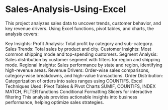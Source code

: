 # Sales-Analysis-Using-Excel
This project analyzes sales data to uncover trends, customer behavior, and key revenue drivers. Using Excel functions, pivot tables, and charts, the analysis covers:

Key Insights:
Profit Analysis: Total profit by category and sub-category.
Sales Trends: Total sales by product and city.
Customer Insights: Most common shipping mode and top-spending customers.
Segment Analysis: Sales distribution by customer segment with filters for region and shipping mode.
Regional Insights: Sales performance by state and region, identifying high-revenue areas.
Revenue Drivers: Order-wise sales comparisons, category-wise breakdowns, and high-value transactions.
Order Distribution: Categorization of orders into sales ranges using COUNTIFS.
Excel Techniques Used:
Pivot Tables & Pivot Charts
SUMIF, COUNTIFS, INDEX MATCH, FILTER functions
Conditional Formatting
Slicers for interactive filtering
This analysis provides actionable insights into business performance, helping optimize sales strategies.
